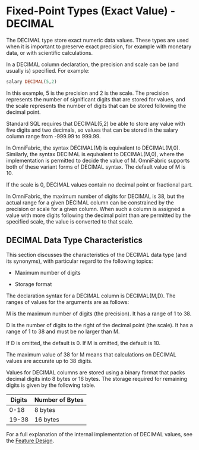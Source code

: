 # Fixed-Point Types (Exact Value) - DECIMAL

The DECIMAL type store exact numeric data values. These types are used when it is important to preserve exact precision, for example with monetary data, or with scientific calculations.

In a DECIMAL column declaration, the precision and scale can be (and usually is) specified. For example:

```sql
salary DECIMAL(5,2)
```

In this example, 5 is the precision and 2 is the scale. The precision represents the number of significant digits that are stored for values, and the scale represents the number of digits that can be stored following the decimal point.

Standard SQL requires that DECIMAL(5,2) be able to store any value with five digits and two decimals, so values that can be stored in the salary column range from -999.99 to 999.99.

In OmniFabric, the syntax DECIMAL(M) is equivalent to DECIMAL(M,0). Similarly, the syntax DECIMAL is equivalent to DECIMAL(M,0), where the implementation is permitted to decide the value of M. OmniFabric supports both of these variant forms of DECIMAL syntax. The default value of M is 10.

If the scale is 0, DECIMAL values contain no decimal point or fractional part.

In OmniFabric, the maximum number of digits for DECIMAL is 38, but the actual range for a given DECIMAL column can be constrained by the precision or scale for a given column. When such a column is assigned a value with more digits following the decimal point than are permitted by the specified scale, the value is converted to that scale.

## DECIMAL Data Type Characteristics

This section discusses the characteristics of the DECIMAL data type (and its synonyms), with particular regard to the following topics:

* Maximum number of digits

* Storage format

The declaration syntax for a DECIMAL column is DECIMAL(M,D). The ranges of values for the arguments are as follows:

M is the maximum number of digits (the precision). It has a range of 1 to 38.

D is the number of digits to the right of the decimal point (the scale). It has a range of 1 to 38 and must be no larger than M.

If D is omitted, the default is 0. If M is omitted, the default is 10.

The maximum value of 38 for M means that calculations on DECIMAL values are accurate up to 38 digits.

Values for DECIMAL columns are stored using a binary format that packs decimal digits into 8 bytes or 16 bytes. The storage required for remaining digits is given by the following table.

|  Digits   | Number of Bytes  |
|  ----  | ----  |
|  0-18  | 8 bytes  |
|  19-38  | 16 bytes  |

For a full explanation of the internal implementation of DECIMAL values, see the [Feature Design](https://github.com/matrixorigin/matrixone/issues/1867).
